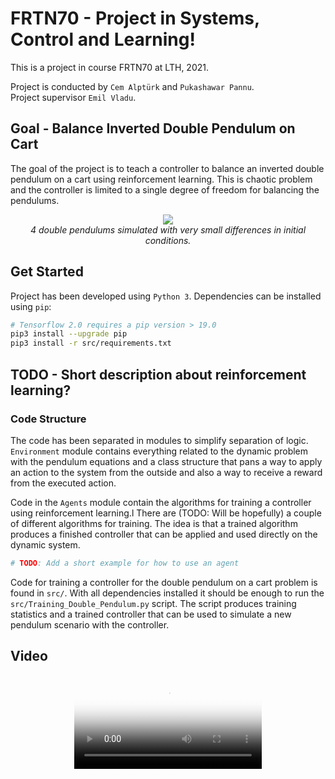 # FRTN70 - Project in Systems, Control and Learning!

This is a project in course FRTN70 at LTH, 2021.


Project is conducted by `Cem Alptürk` and `Pukashawar Pannu`.  
Project supervisor `Emil Vladu`.

## Goal - Balance Inverted Double Pendulum on Cart
The goal of the project is to teach a controller to balance an inverted double pendulum on a cart using reinforcement learning.
This is chaotic problem and the controller is limited to a single degree of freedom for balancing the pendulums.

<center><img src="video/DoublePendulum_trained.gif"></center>
<center><i>4 double pendulums simulated with very small differences in initial conditions.</i></center>

## Get Started
Project has been developed using `Python 3`.
Dependencies can be installed using `pip`:

```bash
# Tensorflow 2.0 requires a pip version > 19.0
pip3 install --upgrade pip
pip3 install -r src/requirements.txt
```

## TODO - Short description about reinforcement learning?

### Code Structure
The code has been separated in modules to simplify separation of logic.
`Environment` module contains everything related to the dynamic problem with the pendulum equations and a class structure that pans a way to apply an action to the system from the outside and also a way to receive a reward from the executed action.

Code in the `Agents` module contain the algorithms for training a controller using reinforcement learning.l
There are (TODO: Will be hopefully) a couple of different algorithms for training.
The idea is that a trained algorithm produces a finished controller that can be applied and used directly on the dynamic system.

```python
# TODO: Add a short example for how to use an agent
```

Code for training a controller for the double pendulum on a cart problem is found in `src/`.
With all dependencies installed it should be enough to run the `src/Training_Double_Pendulum.py` script.
The script produces training statistics and a trained controller that can be used to simulate a new pendulum scenario with the controller.



## Video

<center>
<figure class="video_container">
  <video controls="true" allowfullscreen="true" poster="report/final/figures/double_pendulum.png">
    <source src="video/Video.mp4" type="video/mp4">
  </video>
</figure>
</center>
